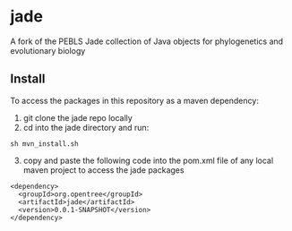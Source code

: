 jade
====

A fork of the PEBLS Jade collection of Java objects for phylogenetics and evolutionary biology

Install
-----

To access the packages in this repository as a maven dependency:

1. git clone the jade repo locally
2. cd into the jade directory and run:

```
sh mvn_install.sh
```

3. copy and paste the following code into the pom.xml file of any local maven project to access the jade packages

```
<dependency>
  <groupId>org.opentree</groupId>
  <artifactId>jade</artifactId>
  <version>0.0.1-SNAPSHOT</version>
</dependency>
```
